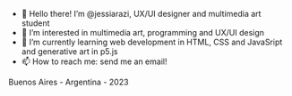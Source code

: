 - 👋 Hello there! I’m @jessiarazi, UX/UI designer and multimedia art student
- 👀 I’m interested in multimedia art, programming and UX/UI design
- 🌱 I’m currently learning web development in HTML, CSS and JavaSript and generative art in p5.js
- 📫 How to reach me: send me an email!

Buenos Aires - Argentina - 2023
<!---
jessiarazi/jessiarazi is a ✨ special ✨ repository because its `README.md` (this file) appears on your GitHub profile.
You can click the Preview link to take a look at your changes.
--->
